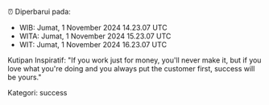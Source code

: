 ⏰ Diperbarui pada:
- WIB: Jumat, 1 November 2024 14.23.07 UTC
- WITA: Jumat, 1 November 2024 15.23.07 UTC
- WIT: Jumat, 1 November 2024 16.23.07 UTC

Kutipan Inspiratif:
"If you work just for money, you'll never make it, but if you love what you're doing and you always put the customer first, success will be yours."


Kategori: success

